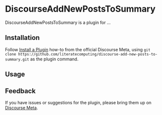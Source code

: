 # DiscourseAddNewPostsToSummary

DiscourseAddNewPostsToSummary is a plugin for ...

## Installation

Follow [Install a Plugin](https://meta.discourse.org/t/install-a-plugin/19157)
how-to from the official Discourse Meta, using `git clone https://github.com/literatecomputing/discourse-add-new-posts-to-summary.git`
as the plugin command.

## Usage

## Feedback

If you have issues or suggestions for the plugin, please bring them up on
[Discourse Meta](https://meta.discourse.org).
